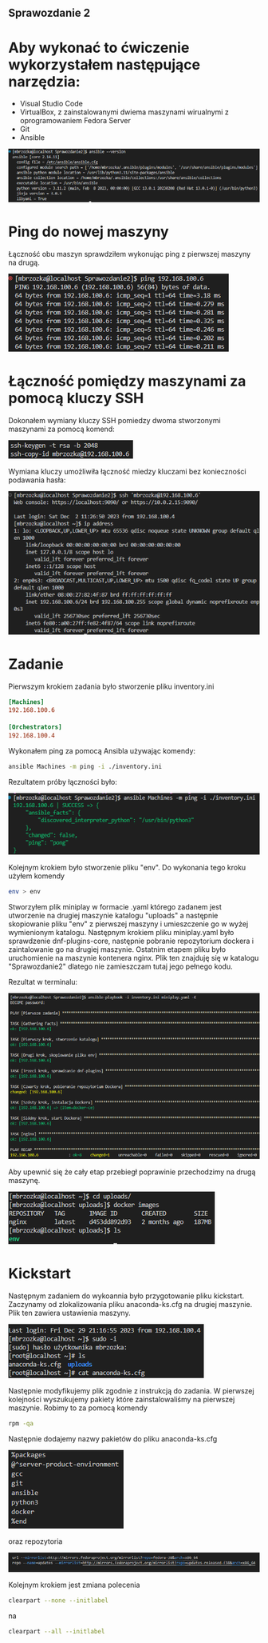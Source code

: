 ## Sprawozdanie 2
# Aby wykonać to ćwiczenie wykorzystałem następujące narzędzia:
* Visual Studio Code 
* VirtualBox, z zainstalowanymi dwiema maszynami wirualnymi z oprogramowaniem Fedora Server
* Git
* Ansible

![Ansible](ansible.png)

# Ping do nowej maszyny 
Łączność obu maszyn sprawdziłem wykonując ping z pierwszej maszyny na drugą.

![Alt text](ping.png)

# Łączność pomiędzy maszynami za pomocą kluczy SSH

Dokonałem wymiany kluczy SSH pomiedzy dwoma stworzonymi maszynami za pomocą komend:

![Alt text](klucze_ssh.png)

Wymiana kluczy umożliwiła łączność miedzy kluczami bez konieczności podawania hasła:

![Alt text](ssh.png)

# Zadanie 

Pierwszym krokiem zadania było stworzenie pliku inventory.ini

```ini
[Machines]
192.168.100.6

[Orchestrators]
192.168.100.4
```
Wykonałem ping za pomocą Ansibla używając komendy:

```bash
ansible Machines -m ping -i ./inventory.ini
```
Rezultatem próby łączności było: 

![Alt text](ping_ansible.png)

Kolejnym krokiem było stworzenie pliku "env". Do wykonania tego kroku użyłem komendy 

```bash
env > env
```
Stworzyłem plik miniplay w formacie .yaml którego zadanem jest utworzenie na drugiej maszynie katalogu "uploads" a następnie skopiowanie pliku "env" z pierwszej maszyny i umieszczenie go w wyżej wymienionym katalogu. Następnym krokiem pliku miniplay.yaml było sprawdzenie dnf-plugins-core, następnie pobranie repozytorium dockera i zaintalowanie go na drugiej maszynie. Ostatnim etapem pliku było uruchomienie na maszynie kontenera nginx. Plik ten znajduję się w katalogu "Sprawozdanie2" dlatego nie zamieszczam tutaj jego pełnego kodu.

Rezultat w terminalu:

![Alt text](miniplay.png)

Aby upewnić się że cały etap przebiegł poprawinie przechodzimy na drugą maszynę. 

![Alt text](rezultatdrugamaszyna.png)

# Kickstart

Następnym zadaniem do wykoannia było przygotowanie pliku kickstart. Zaczynamy od zlokalizowania pliku anaconda-ks.cfg na drugiej maszynie. Plik ten zawiera ustawienia maszyny. 

![Alt text](anaconda.png)

Następnie modyfikujemy plik zgodnie z instrukcją do zadania. W pierwszej kolejności wyszukujemy pakiety które zainstalowaliśmy na pierwszej maszynie. Robimy to za pomocą komendy 

```bash
rpm -qa
```
Następnie dodajemy nazwy pakietów do pliku anaconda-ks.cfg

![Alt text](pakiety.png)

oraz repozytoria

![Alt text](repozytoria.png)

Kolejnym krokiem jest zmiana polecenia 

```bash
clearpart --none --initlabel
```
na 

```bash
clearpart --all --initlabel
```
